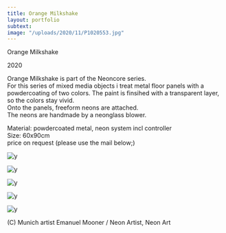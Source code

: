 ```yaml
---
title: Orange Milkshake
layout: portfolio
subtext: 
image: "/uploads/2020/11/P1020553.jpg"
---
```


Orange Milkshake

2020

Orange Milkshake is part of the Neoncore series.  
For this series of mixed media objects i treat metal floor panels with a powdercoating of two colors. The paint is finsihed with a transparent layer, so the colors stay vivid.  
Onto the panels, freeform neons are attached.  
The neons are handmade by a neonglass blower.

Material: powdercoated metal, neon system incl controller  
Size: 60x90cm  
price on request (please use the mail below;)

 ![y](/uploads/2020/11/P1020553.jpg)

 ![y](/uploads/2020/11/P1020559.jpg)

 ![y](/uploads/2020/11/P1020556.jpg)

 ![y](/uploads/2020/11/P1020555.jpg)

 ![y](/uploads/2020/11/P1020554.jpg)

(C) Munich artist Emanuel Mooner / Neon Artist, Neon Art







